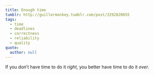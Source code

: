 ```yaml
---
title: Enough time
tumblr: http://guillermonkey.tumblr.com/post/3292820655
tags:
  - time
  - deadlines
  - correctness
  - reliability
  - quality
quote:
  author: null
---
```


If you don’t have time to do it *right*, you better have time to do it *over*.
